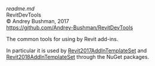 *readme.md*  
RevitDevTools  
&copy; Andrey Bushman, 2017  
https://github.com/Andrey-Bushman/RevitDevTools  

The common tools for using by Revit add-ins.  

In particular it is used by [Revit2017AddInTemplateSet](https://github.com/Andrey-Bushman/Revit2017AddInTemplateSet) and [Revit2018AddInTemplateSet](https://github.com/Andrey-Bushman/Revit2018AddInTemplateSet) through the NuGet packages.

